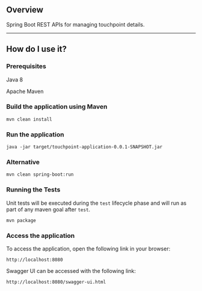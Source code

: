 ## Overview

Spring Boot REST APIs for managing touchpoint details.

---

## How do I use it?

### Prerequisites

Java 8

Apache Maven

### Build the application using Maven

`mvn clean install`

### Run the application

`java -jar target/touchpoint-application-0.0.1-SNAPSHOT.jar`

### Alternative

`mvn clean spring-boot:run`

### Running the Tests

Unit tests will be executed during the `test` lifecycle phase and will run as part of any maven goal after `test`.

`mvn package`

### Access the application

To access the application, open the following link in your browser:

`http://localhost:8080`

Swagger UI can be accessed with the following link:

`http://localhost:8080/swagger-ui.html`

